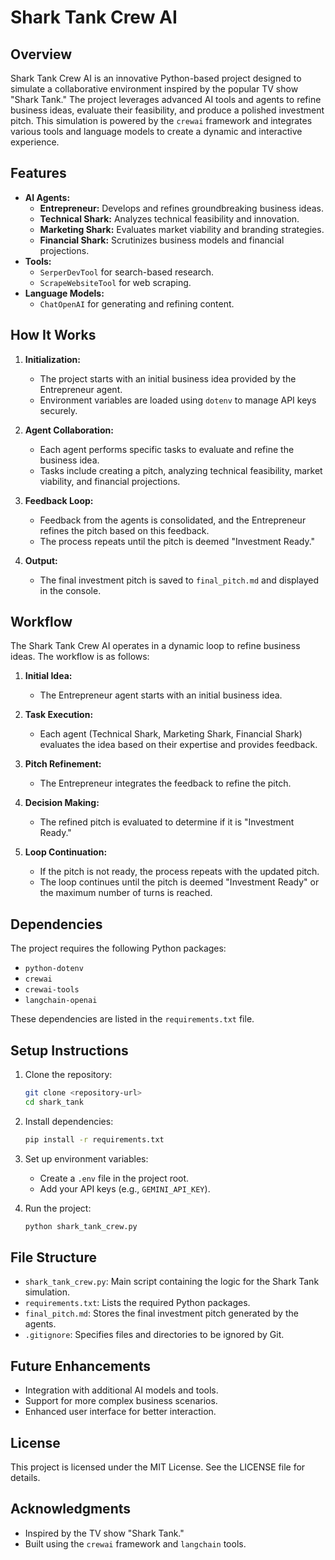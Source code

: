 # Shark Tank Crew AI

## Overview
Shark Tank Crew AI is an innovative Python-based project designed to simulate a collaborative environment inspired by the popular TV show "Shark Tank." The project leverages advanced AI tools and agents to refine business ideas, evaluate their feasibility, and produce a polished investment pitch. This simulation is powered by the `crewai` framework and integrates various tools and language models to create a dynamic and interactive experience.

## Features
- **AI Agents:**
  - **Entrepreneur:** Develops and refines groundbreaking business ideas.
  - **Technical Shark:** Analyzes technical feasibility and innovation.
  - **Marketing Shark:** Evaluates market viability and branding strategies.
  - **Financial Shark:** Scrutinizes business models and financial projections.
- **Tools:**
  - `SerperDevTool` for search-based research.
  - `ScrapeWebsiteTool` for web scraping.
- **Language Models:**
  - `ChatOpenAI` for generating and refining content.

## How It Works
1. **Initialization:**
   - The project starts with an initial business idea provided by the Entrepreneur agent.
   - Environment variables are loaded using `dotenv` to manage API keys securely.

2. **Agent Collaboration:**
   - Each agent performs specific tasks to evaluate and refine the business idea.
   - Tasks include creating a pitch, analyzing technical feasibility, market viability, and financial projections.

3. **Feedback Loop:**
   - Feedback from the agents is consolidated, and the Entrepreneur refines the pitch based on this feedback.
   - The process repeats until the pitch is deemed "Investment Ready."

4. **Output:**
   - The final investment pitch is saved to `final_pitch.md` and displayed in the console.

## Workflow
The Shark Tank Crew AI operates in a dynamic loop to refine business ideas. The workflow is as follows:

1. **Initial Idea:**
   - The Entrepreneur agent starts with an initial business idea.

2. **Task Execution:**
   - Each agent (Technical Shark, Marketing Shark, Financial Shark) evaluates the idea based on their expertise and provides feedback.

3. **Pitch Refinement:**
   - The Entrepreneur integrates the feedback to refine the pitch.

4. **Decision Making:**
   - The refined pitch is evaluated to determine if it is "Investment Ready."

5. **Loop Continuation:**
   - If the pitch is not ready, the process repeats with the updated pitch.
   - The loop continues until the pitch is deemed "Investment Ready" or the maximum number of turns is reached.

## Dependencies
The project requires the following Python packages:
- `python-dotenv`
- `crewai`
- `crewai-tools`
- `langchain-openai`

These dependencies are listed in the `requirements.txt` file.

## Setup Instructions
1. Clone the repository:
   ```bash
   git clone <repository-url>
   cd shark_tank
   ```

2. Install dependencies:
   ```bash
   pip install -r requirements.txt
   ```

3. Set up environment variables:
   - Create a `.env` file in the project root.
   - Add your API keys (e.g., `GEMINI_API_KEY`).

4. Run the project:
   ```bash
   python shark_tank_crew.py
   ```

## File Structure
- `shark_tank_crew.py`: Main script containing the logic for the Shark Tank simulation.
- `requirements.txt`: Lists the required Python packages.
- `final_pitch.md`: Stores the final investment pitch generated by the agents.
- `.gitignore`: Specifies files and directories to be ignored by Git.

## Future Enhancements
- Integration with additional AI models and tools.
- Support for more complex business scenarios.
- Enhanced user interface for better interaction.

## License
This project is licensed under the MIT License. See the LICENSE file for details.

## Acknowledgments
- Inspired by the TV show "Shark Tank."
- Built using the `crewai` framework and `langchain` tools.
